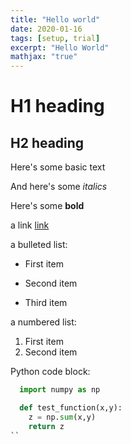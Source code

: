 ```yaml
---
title: "Hello world"
date: 2020-01-16
tags: [setup, trial]
excerpt: "Hello World"
mathjax: "true"
---
```


# H1 heading

## H2 heading

Here's some basic text

And here's some *italics*

Here's some **bold**

a link [link](https://github.com/)

a bulleted list:
* First item
+ Second item
- Third item

a numbered list:
1. First item
2. Second item

Python code block:
```python
  import numpy as np

  def test_function(x,y):
    z = np.sum(x,y)
    return z
``
